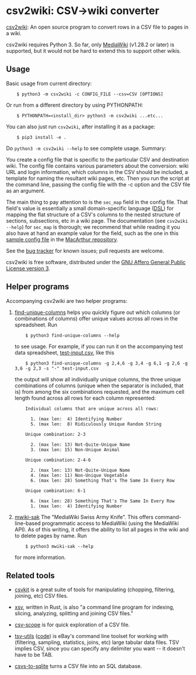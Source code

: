 # csv2wiki: CSV->wiki converter

[csv2wiki](csv2wiki): An open source program to convert rows in a CSV file to pages in a wiki.

csv2wiki requires Python 3.  So far, only
[MediaWiki](https://mediawiki.org/) (v1.28.2 or later) is supported,
but it would not be hard to extend this to support other wikis.

## Usage

Basic usage from current directory:

        $ python3 -m csv2wiki -c CONFIG_FILE --csv=CSV [OPTIONS]

Or run from a different directory by using PYTHONPATH:

        $ PYTHONPATH=<install_dir> python3 -m csv2wiki ...etc...

You can also just run `csv2wiki`, after installing it as a package:

        $ pip3 install -e .

Do `python3 -m csv2wiki --help` to see complete usage.  Summary:

You create a config file that is specific to the particular CSV and
destination wiki.  The config file contains various parameters about
the conversion: wiki URL and login information, which columns in the
CSV should be included, a template for naming the resultant wiki
pages, etc.  Then you run the script at the command line, passing the
config file with the -c option and the CSV file as an argument.

The main thing to pay attention to is the `sec_map` field in the
config file.  That field's value is essentially a small
domain-specific language
([DSL](https://en.wikipedia.org/wiki/Domain-specific_language)) for
mapping the flat structure of a CSV's columns to the nested structure
of sections, subsections, etc in a wiki page.  The documentation (see
`csv2wiki --help`) for `sec_map` is thorough; we recommend that while
reading it you also have at hand an example value for the field, such
as the one in this
[sample config file](https://github.com/OpenTechStrategies/MacFound/blob/master/macfound-internal-csv2wiki-config.tmpl) in
the
[MacArthur repository](https://github.com/OpenTechStrategies/MacFound).

See the [bug
tracker](https://github.com/OpenTechStrategies/csv2wiki/issues) for
known issues; pull requests are welcome.

csv2wiki is free software, distributed under the [GNU Affero General
Public License version 3](LICENSE.md).

## Helper programs

Accompanying csv2wiki are two helper programs:

1. [find-unique-columns](find-unique-columns) helps you quickly figure
   out which columns (or combinations of columns) offer unique values
   across all rows in the spreadsheet.  Run

           $ python3 find-unique-columns --help

   to see usage.  For example, if you can run it on the accompanying test
   data spreadsheet, [test-input.csv](test-input.csv), like this

           $ python3 find-unique-columns -g 2,4,6 -g 3,4 -g 6,1 -g 2,6 -g 3,6 -g 2,3 -s "-" test-input.csv

   the output will show all individually unique columns, the three unique
   combinations of columns (unique when the separator is included, that
   is) from among the six combinations requested, and the maximum cell
   length found across all rows for each column represented:

           Individual columns that are unique across all rows:
           
             1. (max len:  4) Identifying Number
             5. (max len:  8) Ridiculously Unique Random String
           
           Unique combination: 2-3
           
             2. (max len: 13) Not-Quite-Unique Name
             3. (max len: 15) Non-Unique Animal
           
           Unique combination: 2-4-6
           
             2. (max len: 13) Not-Quite-Unique Name
             4. (max len: 11) Non-Unique Vegetable
             6. (max len: 28) Something That's The Same In Every Row
           
           Unique combination: 6-1
           
             6. (max len: 28) Something That's The Same In Every Row
             1. (max len:  4) Identifying Number
    
2. [mwiki-sak](mwiki-sak) The "MediaWiki Swiss Army Knife".  This
   offers command-line-based programmatic access to MediaWiki (using
   the MediaWiki API).  As of this writing, it offers the ability to
   list all pages in the wiki and to delete pages by name.  Run

           $ python3 mwiki-sak --help

   for more information.

## Related tools

* [csvkit](http://csvkit.rtfd.org/) is a great suite of tools for
  manipulating (chopping, filtering, joining, etc) CSV files.

* [xsv](https://github.com/BurntSushi/xsv), written in Rust, is also "a
  command line program for indexing, slicing, analyzing, splitting and
  joining CSV files."

* [csv-scope](https://github.com/OpenTechStrategies/ots-tools/blob/master/csv-scope) 
  is for quick exploration of a CSV file.

* [tsv-utils](https://ebay.github.io/tsv-utils/) ([code](https://github.com/eBay/tsv-utils))
  is eBay's command line toolset for working with (filtering, sampling,
  statistics, joins, etc) large tabular data files.  TSV implies CSV,
  since you can specify any delimiter you want -- it doesn't have to
  be TAB.

* [csvs-to-sqlite](https://github.com/simonw/csvs-to-sqlite) turns a
  CSV file into an SQL database.
